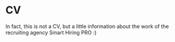 # CV
In fact, this is not a CV, but a little information about the work of the recruiting agency Smart Hiring PRO :)

